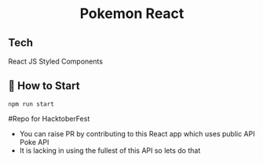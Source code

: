 <h1 align="center">
 Pokemon React
</h1>

## Tech

React JS Styled Components

## 🔔 How to Start
```
npm run start
```

#Repo for HacktoberFest
- You can raise PR by contributing to this React app which uses public API Poke API
- It is lacking in using the fullest of this API so lets do that
